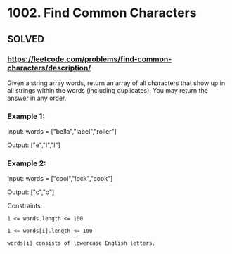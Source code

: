 # 1002. Find Common Characters

## SOLVED
### https://leetcode.com/problems/find-common-characters/description/
Given a string array words, return an array of all characters that show up in all strings within the words (including duplicates). You may return the answer in any order.





### Example 1:

Input: words = ["bella","label","roller"]


Output: ["e","l","l"]

### Example 2:

Input: words = ["cool","lock","cook"]


Output: ["c","o"]





Constraints:





	1 <= words.length <= 100

	1 <= words[i].length <= 100

	words[i] consists of lowercase English letters.



